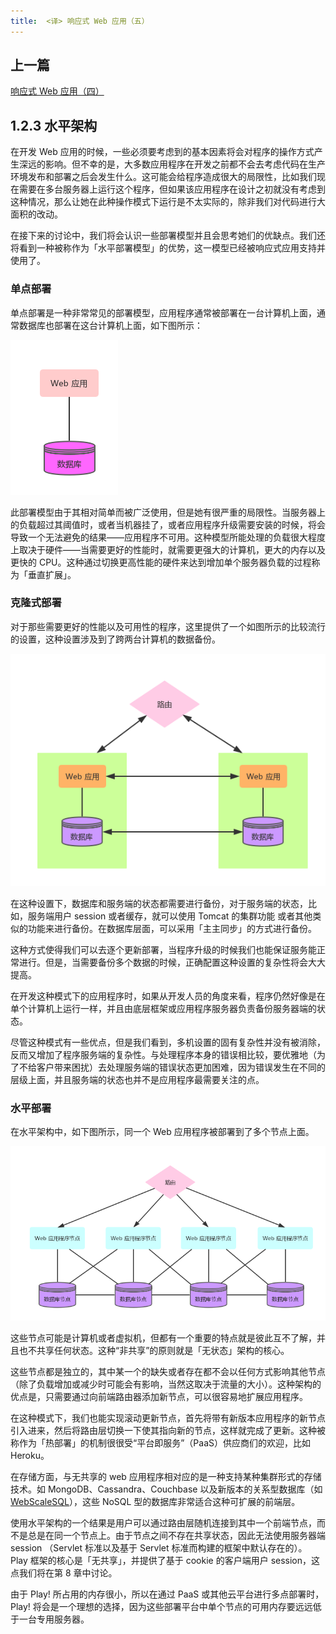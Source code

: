 ```yaml
---
title:  <译> 响应式 Web 应用（五）
---
```


## 上一篇

[响应式 Web 应用（四）](http://shawdubie.com/notes/reactive-web-application-4)

## 1.2.3 水平架构

在开发 Web 应用的时候，一些必须要考虑到的基本因素将会对程序的操作方式产生深远的影响。但不幸的是，大多数应用程序在开发之前都不会去考虑代码在生产环境发布和部署之后会发生什么。这可能会给程序造成很大的局限性，比如我们现在需要在多台服务器上运行这个程序，但如果该应用程序在设计之初就没有考虑到这种情况，那么让她在此种操作模式下运行是不太实际的，除非我们对代码进行大面积的改动。

在接下来的讨论中，我们将会认识一些部署模型并且会思考她们的优缺点。我们还将看到一种被称作为「水平部署模型」的优势，这一模型已经被响应式应用支持并使用了。

### 单点部署

单点部署是一种非常常见的部署模型，应用程序通常被部署在一台计算机上面，通常数据库也部署在这台计算机上面，如下图所示：

![SINGLE-SERVER-DEPLOYMENTS](../assets/img/SINGLE-SERVER-DEPLOYMENTS.png)

此部署模型由于其相对简单而被广泛使用，但是她有很严重的局限性。当服务器上的负载超过其阈值时，或者当机器挂了，或者应用程序升级需要安装的时候，将会导致一个无法避免的结果——应用程序不可用。这种模型所能处理的负载很大程度上取决于硬件——当需要更好的性能时，就需要更强大的计算机，更大的内存以及更快的 CPU。这种通过切换更高性能的硬件来达到增加单个服务器负载的过程称为「垂直扩展」。

### 克隆式部署

对于那些需要更好的性能以及可用性的程序，这里提供了一个如图所示的比较流行的设置，这种设置涉及到了跨两台计算机的数据备份。

![REPLICATED-DEPLOYMENTS](../assets/img/REPLICATED-DEPLOYMENTS.png)

在这种设置下，数据库和服务端的状态都需要进行备份，对于服务端的状态，比如，服务端用户 session 或者缓存，就可以使用 Tomcat 的集群功能 或者其他类似的功能来进行备份。在数据库层面，可以采用「主主同步」的方式进行备份。

这种方式使得我们可以去逐个更新部署，当程序升级的时候我们也能保证服务能正常进行。但是，当需要备份多个数据的时候，正确配置这种设置的复杂性将会大大提高。

在开发这种模式下的应用程序时，如果从开发人员的角度来看，程序仍然好像是在单个计算机上运行一样，并且由底层框架或应用程序服务器负责备份服务器端的状态。

尽管这种模式有一些优点，但是我们看到，多机设置的固有复杂性并没有被消除，反而又增加了程序服务端的复杂性。与处理程序本身的错误相比较，要优雅地（为了不给客户带来困扰）去处理服务端的错误状态更加困难，因为错误发生在不同的层级上面，并且服务端的状态也并不是应用程序最需要关注的点。

### 水平部署

在水平架构中，如下图所示，同一个 Web 应用程序被部署到了多个节点上面。

![HORIZONTAL-DEPLOYMENTS](../assets/img/HORIZONTAL-DEPLOYMENTS.png)

这些节点可能是计算机或者虚拟机，但都有一个重要的特点就是彼此互不了解，并且也不共享任何状态。这种“非共享”的原则就是「无状态」架构的核心。

这些节点都是独立的，其中某一个的缺失或者存在都不会以任何方式影响其他节点（除了负载增加或减少时可能会有影响，当然这取决于流量的大小）。这种架构的优点是，只需要通过向前端路由器添加新节点，可以很容易地扩展应用程序。

在这种模式下，我们也能实现滚动更新节点，首先将带有新版本应用程序的新节点引入进来，然后将路由层切换一下使其指向新的节点，这样就完成了更新。这种被称作为「热部署」的机制很很受“平台即服务”（PaaS）供应商们的欢迎，比如 Heroku。

在存储方面，与无共享的 web 应用程序相对应的是一种支持某种集群形式的存储技术。如 MongoDB、Cassandra、Couchbase 以及新版本的关系型数据库（如 [WebScaleSQL](http://webscalesql.org)），这些 NoSQL 型的数据库非常适合这种可扩展的前端层。


使用水平架构的一个结果是用户可以通过路由层随机连接到其中一个前端节点，而不是总是在同一个节点上。由于节点之间不存在共享状态，因此无法使用服务器端 session （Servlet 标准以及基于 Servlet 标准而构建的框架中默认存在的）。 Play 框架的核心是「无共享」，并提供了基于 cookie 的客户端用户 session，这点我们将在第 8 章中讨论。

由于 Play! 所占用的内存很小，所以在通过 PaaS 或其他云平台进行多点部署时，Play! 将会是一个理想的选择，因为这些部署平台中单个节点的可用内存要远远低于一台专用服务器。
